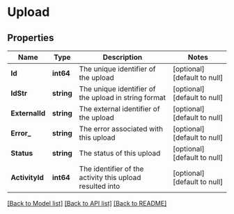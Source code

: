 # Upload

## Properties
Name | Type | Description | Notes
------------ | ------------- | ------------- | -------------
**Id** | **int64** | The unique identifier of the upload | [optional] [default to null]
**IdStr** | **string** | The unique identifier of the upload in string format | [optional] [default to null]
**ExternalId** | **string** | The external identifier of the upload | [optional] [default to null]
**Error_** | **string** | The error associated with this upload | [optional] [default to null]
**Status** | **string** | The status of this upload | [optional] [default to null]
**ActivityId** | **int64** | The identifier of the activity this upload resulted into | [optional] [default to null]

[[Back to Model list]](../README.md#documentation-for-models) [[Back to API list]](../README.md#documentation-for-api-endpoints) [[Back to README]](../README.md)


